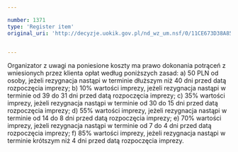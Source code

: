 ```yaml
---

number: 1371
type: 'Register item'
original_uri: 'http://decyzje.uokik.gov.pl/nd_wz_um.nsf/0/11CE673D38A85918C125742800274A66?OpenDocument'


---
```


Organizator z uwagi na poniesione koszty ma prawo dokonania potrąceń z wniesionych przez klienta opłat według poniższych zasad: a) 50 PLN od osoby, jeżeli rezygnacja nastąpi w terminie dłuższym niż 40 dni przed datą rozpoczęcia imprezy; b) 10% wartości imprezy, jeżeli rezygnacja nastąpi w terminie od 39 do 31 dni przed datą rozpoczęcia imprezy; c) 35% wartości imprezy, jeżeli rezygnacja nastąpi w terminie od 30 do 15 dni przed datą rozpoczęcia imprezy; d) 55% wartości imprezy, jeżeli rezygnacja nastąpi w terminie od 14 do 8 dni przed datą rozpoczęcia imprezy; e) 70% wartości imprezy, jeżeli rezygnacja nastąpi w terminie od 7 do 4 dni przed datą rozpoczęcia imprezy; f) 85% wartości imprezy, jeżeli rezygnacja nastąpi w terminie krótszym niż 4 dni przed datą rozpoczęcia imprezy.
